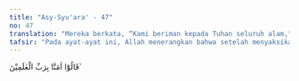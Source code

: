 ```yaml
---
title: "Asy-Syu'ara' - 47"
no: 47
translation: "Mereka berkata, “Kami beriman kepada Tuhan seluruh alam,"
tafsir: "Pada ayat-ayat ini, Allah menerangkan bahwa setelah menyaksikan apa yang terjadi, ahli-ahli sihir Fir'aun itu menyerah kalah. Mereka tersungkur dan lalu bersujud kepada Allah Tuhan Yang Mahakuasa dan Mahaperkasa, sambil berikrar, \"Kami telah beriman kepada Tuhan semesta alam, yaitu Tuhan yang disembah Musa dan Harun.\" Mereka berbuat demikian karena sadar bahwa apa yang mereka perlihatkan kepada orang banyak hanyalah khayalan dan tipuan semata. Adapun apa yang diperlihatkan Musa adalah mukjizat, dan betul-betul bukan sihir. Itu adalah suatu kekuasaan yang jauh lebih unggul dari apa yang mereka ketahui, dan datangnya dari langit untuk memperkuat Musa di dalam pengakuannya sebagai seorang rasul Allah."
---
```


قَالُوْٓا اٰمَنَّا بِرَبِّ الْعٰلَمِيْنَ ۙ 
